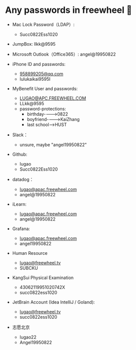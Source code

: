 # Any passwords in freewheel 👀

* Mac Lock Password（LDAP）: 
	* Succ0822Ess1020
* JumpBox: llkk@9595
* Microsoft Outlook（Office365）: angel@19950822
* iPhone ID and passwords:
	* 958899205@qq.com
	* lulukaikai9595I
* MyBenefit User and passwords:
	* LUGAO@APC.FREEWHEEL.COM
	* LLkk@9595
	* password-protections:
		* birthday---->0822
		* boyfriend---->KaiZhang
		* last school——>HUST
* Slack：
	* unsure, maybe "angel19950822"
* Github:
	* lugao
	* Succ0822Ess1020
* datadog：
	* lugao@apac.freewheel.com
	* angel@19950822
* iLearn:
	* lugao@apac.freewheel.com
	* angel@19950822

* Grafana:
	*  lugao@apac.freewheel.com
	* angel19950822
* Human Resource
	* lugao@freewheel.tv
	* SUBCKU
* KangSui Physical Examination
	* 43062119951020742X
	* succ0822ess1020
* JetBrain Account (Idea IntelliJ / Goland):
	* lugao@freewheel.tv
	* succ0822ess1020

* 志愿北京
	* lugao22
	* Angel19950822